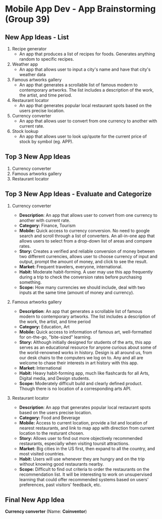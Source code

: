 Mobile App Dev - App Brainstorming (Group 39)
===

## New App Ideas - List
1. Recipe generator
    - An app that produces a list of recipes for foods. Generates anything random to specific recipes.
2. Weather app
    - An app that allows user  to input a city's name and have that city's weather data 
3. Famous artworks gallery
    - An app that generates a scrollable list of famous modern to contemporary artworks. The list includes a description of the work, the artist, and time period. 
4. Restaurant locator
    - An app that generates popular local restaurant spots based on the users precise location. 
5. Currency converter
    - An app that allows user to convert from one currency to another with current rate.
6. Stock lookup
    - An app that allows user to look up/quote for the current price of stock by symbol (eg. APP).

## Top 3 New App Ideas
1. Currency converter
2. Famous artworks gallery 
3. Restaurant locator 

## Top 3 New App Ideas - Evaluate and Categorize
1. Currency converter
   - **Description**: An app that allows user to convert from one currency to another with current rate.
   - **Category:** Finance, Tourism
   - **Mobile:** Quick access to currency conversion. No need to google search and scroll through a list of converters. An all-in-one app that allows users to select from a drop-down list of areas and compare rates. 
   - **Story:** Creates a verified and reliable conversion of money between two different currencies, allows user to choose currency of input and output, prompt the amount of money, and click to see the result.
   - **Market:** Frequent travelers, everyone, international.
   - **Habit:**  Moderate habit-forming. A user may use this app frequently during a trip to check the conversion rates before purchasing something. 
   - **Scope:** How many currencies we should include, deal with two inputs at the same time (amount of money and currency).

2. Famous artworks gallery
   - **Description**: An app that generates a scrollable list of famous modern to contemporary artworks. The list includes a description of the work, the artist, and time period
   - **Category:** Education, Art
   - **Mobile:** Quick access to information of famous art, well-formatted for on-the-go, "bite-sized" learning.
   - **Story:** Although initially designed for students of the arts, this app serves as an educational resource for anyone curious about some of the world-renowned works in history. Design is all around us, from our desk chairs to the computers we log on to. Any and all are welcome to chase their interests in art history with this app. 
   - **Market:** International
   - **Habit:** Heavy habit-forming app, much like flashcards for all Arts, Digital media, and Design students. 
   - **Scope:** Moderately difficult build and clearly defined product. Though there is no location of a corresponding arts API. 

3. Restaurant locator 
   - **Description**: An app that generates popular local restaurant spots based on the users precise location. 
   - **Category:** Food and Beverage
   - **Mobile:** Access to current location, provide a list and location of nearest restaurants, and link to map app with direction from current location to the resturant chosen.
   - **Story:** Allows user to find out more objectively recommended restaurants, especially when visiting toursit attractions.
   - **Market:** Big cities in the US first, then expand to all the country, and most visited countries.
   - **Habit:** Users will use whenever they are hungry and on the trip without knowing good restaurants nearby.
   - **Scope:** Difficult to find out criteria to order the restaurants on the recommendation list. It will be interesting to work on unsupervised learning that could offer recommended systems based on users' preferences, past visitors' feedback, etc.

## Final New App Idea
**Currency converter** (Name: **Coinventor**)





